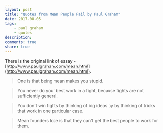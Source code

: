 ```yaml
---
layout: post
title: "Quotes from Mean People Fail by Paul Graham"
date: 2017-08-05
tags: 
    - paul graham
    - quotes
description: 
comments: true
share: true
---
```


There is the original link of essay - [http://www.paulgraham.com/mean.html](http://www.paulgraham.com/mean.html).

> One is that being mean makes you stupid.

> You never do your best work in a fight, because fights are not sufficiently general.

> You don't win fights by thinking of big ideas by by thinking of tricks that work in one particular case.

> Mean founders lose is that they can't get the best people to work for them.
